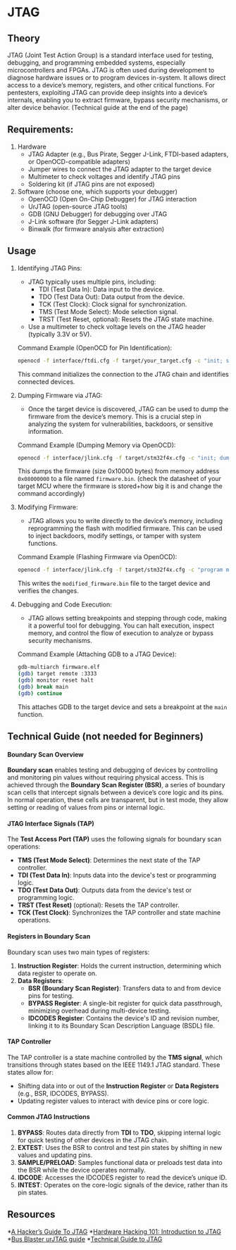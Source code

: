 # JTAG

## **Theory**

JTAG (Joint Test Action Group) is a standard interface used for testing, debugging, and programming embedded systems, especially microcontrollers and FPGAs. JTAG is often used during development to diagnose hardware issues or to program devices in-system. It allows direct access to a device’s memory, registers, and other critical functions. For pentesters, exploiting JTAG can provide deep insights into a device’s internals, enabling you to extract firmware, bypass security mechanisms, or alter device behavior. (Technical guide at the end of the page)

## **Requirements:**

1. Hardware
   * JTAG Adapter (e.g., Bus Pirate, Segger J-Link, FTDI-based adapters, or OpenOCD-compatible adapters)
   * Jumper wires to connect the JTAG adapter to the target device
   * Multimeter to check voltages and identify JTAG pins
   * Soldering kit (if JTAG pins are not exposed)
2. Software (choose one, which supports your debugger)
   * OpenOCD (Open On-Chip Debugger) for JTAG interaction
   * UrJTAG (open-source JTAG tools)
   * GDB (GNU Debugger) for debugging over JTAG
   * J-Link software (for Segger J-Link adapters)
   * Binwalk (for firmware analysis after extraction)

## **Usage**

1.  Identifying JTAG Pins:

    * JTAG typically uses multiple pins, including:
      * TDI (Test Data In): Data input to the device.
      * TDO (Test Data Out): Data output from the device.
      * TCK (Test Clock): Clock signal for synchronization.
      * TMS (Test Mode Select): Mode selection signal.
      * TRST (Test Reset, optional): Resets the JTAG state machine.
    * Use a multimeter to check voltage levels on the JTAG header (typically 3.3V or 5V).

    Command Example (OpenOCD for Pin Identification):

    ```bash
    openocd -f interface/ftdi.cfg -f target/your_target.cfg -c "init; scan_chain; shutdown"
    ```

    This command initializes the connection to the JTAG chain and identifies connected devices.
2.  Dumping Firmware via JTAG:

    * Once the target device is discovered, JTAG can be used to dump the firmware from the device’s memory. This is a crucial step in analyzing the system for vulnerabilities, backdoors, or sensitive information.

    Command Example (Dumping Memory via OpenOCD):

    ```bash
    openocd -f interface/jlink.cfg -f target/stm32f4x.cfg -c "init; dump_image firmware.bin 0x08000000 0x10000; shutdown"
    ```

    This dumps the firmware (size 0x10000 bytes) from memory address `0x08000000` to a file named `firmware.bin`. (check the datasheet of your target MCU where the firmware is stored+how big it is and change the command accordingly)
3.  Modifying Firmware:

    * JTAG allows you to write directly to the device’s memory, including reprogramming the flash with modified firmware. This can be used to inject backdoors, modify settings, or tamper with system functions.

    Command Example (Flashing Firmware via OpenOCD):

    ```bash
    openocd -f interface/jlink.cfg -f target/stm32f4x.cfg -c "program modified_firmware.bin 0x08000000 verify reset exit"
    ```

    This writes the `modified_firmware.bin` file to the target device and verifies the changes.
4.  Debugging and Code Execution:

    * JTAG allows setting breakpoints and stepping through code, making it a powerful tool for debugging. You can halt execution, inspect memory, and control the flow of execution to analyze or bypass security mechanisms.

    Command Example (Attaching GDB to a JTAG Device):

    ```bash
    gdb-multiarch firmware.elf
    (gdb) target remote :3333
    (gdb) monitor reset halt
    (gdb) break main
    (gdb) continue
    ```

    This attaches GDB to the target device and sets a breakpoint at the `main` function.

## Technical Guide (not needed for Beginners)

#### Boundary Scan Overview

**Boundary scan** enables testing and debugging of devices by controlling and monitoring pin values without requiring physical access. This is achieved through the **Boundary Scan Register (BSR)**, a series of boundary scan cells that intercept signals between a device’s core logic and its pins. In normal operation, these cells are transparent, but in test mode, they allow setting or reading of values from pins or internal logic.

#### JTAG Interface Signals (TAP)

The **Test Access Port (TAP)** uses the following signals for boundary scan operations:

* **TMS (Test Mode Select)**: Determines the next state of the TAP controller.
* **TDI (Test Data In)**: Inputs data into the device's test or programming logic.
* **TDO (Test Data Out)**: Outputs data from the device's test or programming logic.
* **TRST (Test Reset)** (optional): Resets the TAP controller.
* **TCK (Test Clock)**: Synchronizes the TAP controller and state machine operations.

#### Registers in Boundary Scan

Boundary scan uses two main types of registers:

1. **Instruction Register**: Holds the current instruction, determining which data register to operate on.
2. **Data Registers**:
   * **BSR (Boundary Scan Register)**: Transfers data to and from device pins for testing.
   * **BYPASS Register**: A single-bit register for quick data passthrough, minimizing overhead during multi-device testing.
   * **IDCODES Register**: Contains the device's ID and revision number, linking it to its Boundary Scan Description Language (BSDL) file.

#### TAP Controller

The TAP controller is a state machine controlled by the **TMS signal**, which transitions through states based on the IEEE 1149.1 JTAG standard. These states allow for:

* Shifting data into or out of the **Instruction Register** or **Data Registers** (e.g., BSR, IDCODES, BYPASS).
* Updating register values to interact with device pins or core logic.

#### Common JTAG Instructions

1. **BYPASS**: Routes data directly from **TDI** to **TDO**, skipping internal logic for quick testing of other devices in the JTAG chain.
2. **EXTEST**: Uses the BSR to control and test pin states by shifting in new values and updating pins.
3. **SAMPLE/PRELOAD**: Samples functional data or preloads test data into the BSR while the device operates normally.
4. **IDCODE**: Accesses the IDCODES register to read the device’s unique ID.
5. **INTEST**: Operates on the core-logic signals of the device, rather than its pin states.

## Resources

*[A Hacker’s Guide To JTAG](https://hackaday.com/2020/04/08/a-hackers-guide-to-jtag/)
*[Hardware Hacking 101: Introduction to JTAG](https://riverloopsecurity.com/blog/2021/05/hw-101-jtag/)
*[Bus Blaster urJTAG guide](http://dangerousprototypes.com/docs/Bus\_Blaster\_urJTAG\_guide)
*[Technical Guide to JTAG](https://www.xjtag.com/about-jtag/jtag-a-technical-overview/)
